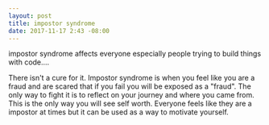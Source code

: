 ```yaml
---
layout: post
title: impostor syndrome
date: 2017-11-17 2:43 -08:00
---
```


impostor syndrome affects everyone especially people trying to build things with code....

There isn't a cure for it. Impostor syndrome is when you feel like you are a fraud and are scared that if you fail you will be exposed as a "fraud". The only way to fight it is to reflect on your journey and where you came from. This is the only way you will see self worth. Everyone feels like they are a impostor at times but it can be used as a way to motivate yourself.

